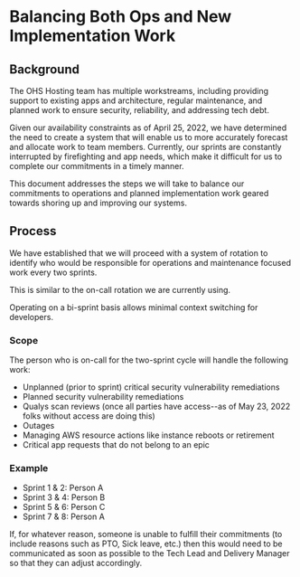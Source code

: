 # Balancing Both Ops and New Implementation Work

## Background

The OHS Hosting team has multiple workstreams, including providing support to existing apps and architecture, regular maintenance, and planned work to ensure security, reliability, and addressing tech debt.

Given our availability constraints as of April 25, 2022, we have determined the need to create a system that will enable us to more accurately forecast and allocate work to team members. Currently, our sprints are constantly interrupted by firefighting and app needs, which make it difficult for us to complete our commitments in a timely manner.

This document addresses the steps we will take to balance our commitments to operations and planned implementation work geared towards shoring up and improving our systems.

## Process

We have established that we will proceed with a system of rotation to identify who would be responsible for operations and maintenance focused work every two sprints.

This is similar to the on-call rotation we are currently using.

Operating on a bi-sprint basis allows minimal context switching for developers.

### Scope
The person who is on-call for the two-sprint cycle will handle the following work:

- Unplanned (prior to sprint) critical security vulnerability remediations
- Planned security vulnerability remediations
- Qualys scan reviews (once all parties have access--as of May 23, 2022 folks without access are doing this)
- Outages
- Managing AWS resource actions like instance reboots or retirement
- Critical app requests that do not belong to an epic

### Example
- Sprint 1 & 2: Person A
- Sprint 3 & 4: Person B
- Sprint 5 & 6: Person C
- Sprint 7 & 8: Person A

If, for whatever reason, someone is unable to fulfill their commitments (to include reasons such as PTO, Sick leave, etc.) then this would need to be communicated as soon as possible to the Tech Lead and Delivery Manager so that they can adjust accordingly.

